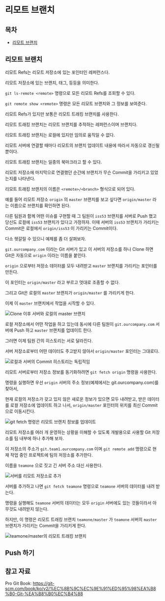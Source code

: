 # 리모트 브랜치



## 목차

- [리모트 브랜치](#리모트-브랜치)



## 리모트 브랜치

리모트 Refs는 리모트 저장소에 있는 포인터인 레퍼런스다.

리모트 저장소에 있는 브랜치, 태그, 등등을 의미한다.

``git ls-remote <remote>`` 명령으로 모든 리모트 Refs를 조회할 수 있다.

``git remote show <remote>`` 명령은 모든 리모트 브랜치와 그 정보를 보여준다.

리모트 Refs가 있지만 보통은 리모트 트래킹 브랜치를 사용한다.



리모트 트래킹 브랜치는 리모트 브랜치를 추적하는 레퍼런스이며 브랜치다.

리모트 트래킹 브랜치는 로컬에 있지만 임의로 움직일 수 없다.

리모트 서버에 연결할 때마다 리모트의 브랜치 업데이트 내용에 따라서 자동으로 갱신될 뿐이다.

리모트 트래킹 브랜치는 일종의 북마크라고 할 수 있다.

리모트 저장소에 마지막으로 연결했던 순간에 브랜치가 무슨 Commit을 가리키고 있었는지를 나타낸다.



리모트 트래킹 브랜치의 이름은 ``<remote>/<branch>`` 형식으로 되어 있다.

예를 들어 리모트 저장소 ``origin`` 의 ``master`` 브랜치를 보고 싶다면 ``origin/master`` 라는 이름으로 브랜치를 확인하면 된다.

다른 팀원과 함께 어떤 이슈를 구현할 때 그 팀원이 ``iss53`` 브랜치를 서버로 Push 했고 당신도 로컬에 ``iss53`` 브랜치가 있다고 가정하자. 이때 서버의 ``iss53`` 브랜치가 가리키는 Commit은 로컬에서 ``origin/iss53`` 이 가리키는 Commit이다.



다소 헷갈릴 수 있으니 예제를 좀 더 살펴보자.

``git.ourcompany.com`` 이라는 Git 서버가 있고 이 서버의 저장소를 하나 Clone 하면 Git은 자동으로 ``origin`` 이라는 이름을 붙인다.

``origin`` 으로부터 저장소 데이터를 모두 내려받고 ``master`` 브랜치를 가리키는 포인터를 만든다.

이 포인터는 ``origin/master`` 라고 부르고 멋대로 조종할 수 없다.

그리고 Git은 로컬의 ``master`` 브랜치가 ``origin/master`` 를 가리키게 한다.

이제 이 ``master`` 브랜치에서 작업을 시작할 수 있다.

![Clone 이후 서버와 로컬의 master 브랜치](https://git-scm.com/book/en/v2/images/remote-branches-1.png)



로컬 저장소에서 어떤 작업을 하고 있는데 동시에 다른 팀원이 ``git.ourcompany.com`` 서버에 Push 하고 ``master`` 브랜치를 업데이트 한다.

그러면 이제 팀원 간의 히스토리는 서로 달라진다.

서버 저장소로부터 어떤 데이터도 주고받지 않아서 ``origin/master`` 포인터는 그대로다.

![로컬과 서버의 Commit 히스토리는 독립적임](https://git-scm.com/book/en/v2/images/remote-branches-2.png)



리모트 서버로부터 저장소 정보를 동기화하려면 ``git fetch origin`` 명령을 사용한다.

명령을 실행하면 우선 ``origin`` 서버의 주소 정보(예제에서는 git.ourcompany.com)를 찾아서,

현재 로컬의 저장소가 갖고 있지 않은 새로운 정보가 있으면 모두 내려받고, 받은 데이터를 로컬 저장소에 업데이트 하고 나서, ``origin/master`` 포인터의 위치를 최신 Commit으로 이동시킨다.

![git fetch 명령은 리모트 브랜치 정보를 업데이트](https://git-scm.com/book/en/v2/images/remote-branches-3.png)



리모트 저장소를 여러 개 운영하는 상황을 이해할 수 있도록 개발용으로 사용할 Git 저장소를 팀 내부에 하나 추가해 보자.

이 저장소의 주소가 ``git.team1.ourcompany.com`` 이며 ``git remote add`` 명령으로 현재 작업 중인 프로젝트에 팀의 저장소를 추가한다.

이름을 ``teamone`` 으로 짓고 긴 서버 주소 대신 사용한다.

![서버를 리모트 저장소로 추가](https://git-scm.com/book/en/v2/images/remote-branches-4.png)



서버를 추가하고 나면 ``git fetch teamone`` 명령으로 ``teamone`` 서버의 데이터를 내려 받는다.

명령을 실행해도 ``teamone`` 서버의 데이터는 모두 ``origin`` 서버에도 있는 것들이라서 아무것도 내려받지 않는다.

하지만, 이 명령은 리모트 트래킹 브랜치 ``teamone/master`` 가 ``teamone`` 서버의 ``master`` 브랜치가 가리키는 Commit을 가리키게 한다.

![teamone/master의 리모트 트래킹 브랜치](https://git-scm.com/book/en/v2/images/remote-branches-5.png)



## Push 하기





## 참고 자료

Pro Git Book: https://git-scm.com/book/ko/v2/%EC%8B%9C%EC%9E%91%ED%95%98%EA%B8%B0-Git-%EA%B8%B0%EC%B4%88

